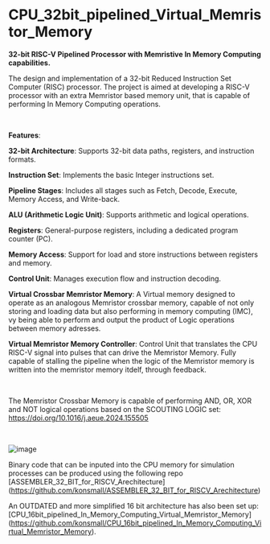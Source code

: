# CPU_32bit_pipelined_Virtual_Memristor_Memory

**32-bit RISC-V Pipelined Processor with Memristive In Memory Computing capabilities.**

The design and implementation of a 32-bit Reduced Instruction Set Computer (RISC) processor. The project is aimed at developing a RISC-V processor with an extra Memristor based memory unit, that is capable of performing In Memory
Computing operations.



 

**Features**:

**32-bit Architecture**: Supports 32-bit data paths, registers, and instruction formats.

**Instruction Set**: Implements the basic Integer instructions set.

**Pipeline Stages**: Includes all stages such as Fetch, Decode, Execute, Memory Access, and Write-back.

**ALU (Arithmetic Logic Unit)**: Supports arithmetic and logical operations.

**Registers**: General-purpose registers, including a dedicated program counter (PC).

**Memory Access**: Support for load and store instructions between registers and memory.

**Control Unit**: Manages execution flow and instruction decoding.

**Virtual Crossbar Memristor Memory**: A Virtual memory designed to operate as an analogous Memristor crossbar memory, capable of not only storing and loading data but also performing in memory computing (IMC),
vy being able to perform and output the product of Logic operations between memory adresses. 

**Virtual Memristor Memory Controller**: Control Unit that translates the CPU RISC-V signal into pulses that can drive the Memristor Memory. Fully capable of stalling the pipeline when the logic of the Memristor memory is written
into the memristor memory itdelf, through feedback.

 

The Memristor Crossbar Memory is capable of performing AND, OR, XOR and NOT logical operations based on the SCOUTING LOGIC set:
https://doi.org/10.1016/j.aeue.2024.155505

 

![image](https://github.com/user-attachments/assets/817ea9b2-168a-4336-a7c4-32020257d7fd)


Binary code that can be inputed into the CPU memory for simulation processes can be produced using the following repo [ASSEMBLER_32_BIT_for_RISCV_Arechitecture] (https://github.com/konsmall/ASSEMBLER_32_BIT_for_RISCV_Arechitecture)

An OUTDATED and more simplified 16 bit architecture has also been set up: [CPU_16bit_pipelined_In_Memory_Computing_Virtual_Memristor_Memory] (https://github.com/konsmall/CPU_16bit_pipelined_In_Memory_Computing_Virtual_Memristor_Memory). 
